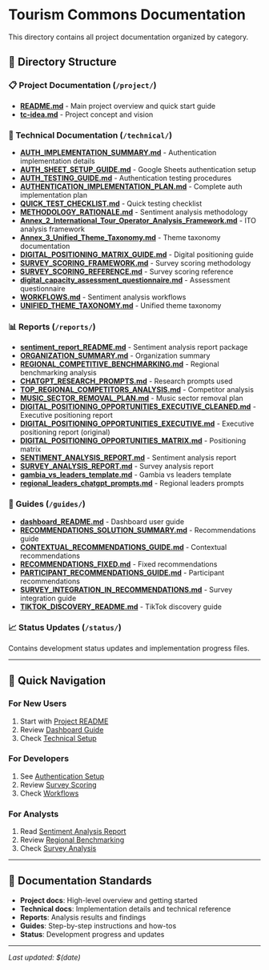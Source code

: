 # Tourism Commons Documentation

This directory contains all project documentation organized by category.

## 📁 Directory Structure

### 📋 Project Documentation (`/project/`)
- **[README.md](project/README.md)** - Main project overview and quick start guide
- **[tc-idea.md](project/tc-idea.md)** - Project concept and vision

### 🔧 Technical Documentation (`/technical/`)
- **[AUTH_IMPLEMENTATION_SUMMARY.md](technical/AUTH_IMPLEMENTATION_SUMMARY.md)** - Authentication implementation details
- **[AUTH_SHEET_SETUP_GUIDE.md](technical/AUTH_SHEET_SETUP_GUIDE.md)** - Google Sheets authentication setup
- **[AUTH_TESTING_GUIDE.md](technical/AUTH_TESTING_GUIDE.md)** - Authentication testing procedures
- **[AUTHENTICATION_IMPLEMENTATION_PLAN.md](technical/AUTHENTICATION_IMPLEMENTATION_PLAN.md)** - Complete auth implementation plan
- **[QUICK_TEST_CHECKLIST.md](technical/QUICK_TEST_CHECKLIST.md)** - Quick testing checklist
- **[METHODOLOGY_RATIONALE.md](technical/METHODOLOGY_RATIONALE.md)** - Sentiment analysis methodology
- **[Annex_2_International_Tour_Operator_Analysis_Framework.md](technical/Annex_2_International_Tour_Operator_Analysis_Framework.md)** - ITO analysis framework
- **[Annex_3_Unified_Theme_Taxonomy.md](technical/Annex_3_Unified_Theme_Taxonomy.md)** - Theme taxonomy documentation
- **[DIGITAL_POSITIONING_MATRIX_GUIDE.md](technical/DIGITAL_POSITIONING_MATRIX_GUIDE.md)** - Digital positioning guide
- **[SURVEY_SCORING_FRAMEWORK.md](technical/SURVEY_SCORING_FRAMEWORK.md)** - Survey scoring methodology
- **[SURVEY_SCORING_REFERENCE.md](technical/SURVEY_SCORING_REFERENCE.md)** - Survey scoring reference
- **[digital_capacity_assessment_questionnaire.md](technical/digital_capacity_assessment_questionnaire.md)** - Assessment questionnaire
- **[WORKFLOWS.md](technical/WORKFLOWS.md)** - Sentiment analysis workflows
- **[UNIFIED_THEME_TAXONOMY.md](technical/UNIFIED_THEME_TAXONOMY.md)** - Unified theme taxonomy

### 📊 Reports (`/reports/`)
- **[sentiment_report_README.md](reports/sentiment_report_README.md)** - Sentiment analysis report package
- **[ORGANIZATION_SUMMARY.md](reports/ORGANIZATION_SUMMARY.md)** - Organization summary
- **[REGIONAL_COMPETITIVE_BENCHMARKING.md](reports/REGIONAL_COMPETITIVE_BENCHMARKING.md)** - Regional benchmarking analysis
- **[CHATGPT_RESEARCH_PROMPTS.md](reports/CHATGPT_RESEARCH_PROMPTS.md)** - Research prompts used
- **[TOP_REGIONAL_COMPETITORS_ANALYSIS.md](reports/TOP_REGIONAL_COMPETITORS_ANALYSIS.md)** - Competitor analysis
- **[MUSIC_SECTOR_REMOVAL_PLAN.md](reports/MUSIC_SECTOR_REMOVAL_PLAN.md)** - Music sector removal plan
- **[DIGITAL_POSITIONING_OPPORTUNITIES_EXECUTIVE_CLEANED.md](reports/DIGITAL_POSITIONING_OPPORTUNITIES_EXECUTIVE_CLEANED.md)** - Executive positioning report
- **[DIGITAL_POSITIONING_OPPORTUNITIES_EXECUTIVE.md](reports/DIGITAL_POSITIONING_OPPORTUNITIES_EXECUTIVE.md)** - Executive positioning report (original)
- **[DIGITAL_POSITIONING_OPPORTUNITIES_MATRIX.md](reports/DIGITAL_POSITIONING_OPPORTUNITIES_MATRIX.md)** - Positioning matrix
- **[SENTIMENT_ANALYSIS_REPORT.md](reports/SENTIMENT_ANALYSIS_REPORT.md)** - Sentiment analysis report
- **[SURVEY_ANALYSIS_REPORT.md](reports/SURVEY_ANALYSIS_REPORT.md)** - Survey analysis report
- **[gambia_vs_leaders_template.md](reports/gambia_vs_leaders_template.md)** - Gambia vs leaders template
- **[regional_leaders_chatgpt_prompts.md](reports/regional_leaders_chatgpt_prompts.md)** - Regional leaders prompts

### 📖 Guides (`/guides/`)
- **[dashboard_README.md](guides/dashboard_README.md)** - Dashboard user guide
- **[RECOMMENDATIONS_SOLUTION_SUMMARY.md](guides/RECOMMENDATIONS_SOLUTION_SUMMARY.md)** - Recommendations guide
- **[CONTEXTUAL_RECOMMENDATIONS_GUIDE.md](guides/CONTEXTUAL_RECOMMENDATIONS_GUIDE.md)** - Contextual recommendations
- **[RECOMMENDATIONS_FIXED.md](guides/RECOMMENDATIONS_FIXED.md)** - Fixed recommendations
- **[PARTICIPANT_RECOMMENDATIONS_GUIDE.md](guides/PARTICIPANT_RECOMMENDATIONS_GUIDE.md)** - Participant recommendations
- **[SURVEY_INTEGRATION_IN_RECOMMENDATIONS.md](guides/SURVEY_INTEGRATION_IN_RECOMMENDATIONS.md)** - Survey integration guide
- **[TIKTOK_DISCOVERY_README.md](guides/TIKTOK_DISCOVERY_README.md)** - TikTok discovery guide

### 📈 Status Updates (`/status/`)
Contains development status updates and implementation progress files.

---

## 🚀 Quick Navigation

### For New Users
1. Start with [Project README](project/README.md)
2. Review [Dashboard Guide](guides/dashboard_README.md)
3. Check [Technical Setup](technical/AUTH_IMPLEMENTATION_SUMMARY.md)

### For Developers
1. See [Authentication Setup](technical/AUTH_SHEET_SETUP_GUIDE.md)
2. Review [Survey Scoring](technical/SURVEY_SCORING_FRAMEWORK.md)
3. Check [Workflows](technical/WORKFLOWS.md)

### For Analysts
1. Read [Sentiment Analysis Report](reports/sentiment_report_README.md)
2. Review [Regional Benchmarking](reports/REGIONAL_COMPETITIVE_BENCHMARKING.md)
3. Check [Survey Analysis](reports/SURVEY_ANALYSIS_REPORT.md)

---

## 📝 Documentation Standards

- **Project docs**: High-level overview and getting started
- **Technical docs**: Implementation details and technical reference
- **Reports**: Analysis results and findings
- **Guides**: Step-by-step instructions and how-tos
- **Status**: Development progress and updates

---

*Last updated: $(date)*
